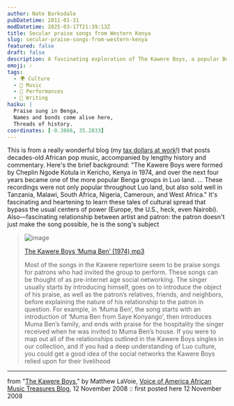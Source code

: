 ```yaml
---
author: Nate Barksdale
pubDatetime: 2011-01-31
modDatetime: 2025-03-17T21:39:13Z
title: Secular praise songs from Western Kenya
slug: secular-praise-songs-from-western-kenya
featured: false
draft: false
description: A fascinating exploration of The Kawere Boys, a popular Benga group from Kenya, showcasing the interwoven relationships between artist and patron through music in Luo culture.
emoji: 🎶
tags:
  - 🌍 Culture
  - 🎵 Music
  - 🎤 Performances
  - 📝 Writing
haiku: |
  Praise sung in Benga,  
  Names and bonds come alive here,  
  Threads of history.
coordinates: [-0.3666, 35.2833]
---
```


This is from a really wonderful blog (my [tax dollars at work](http://web.archive.org/web/20091119141211/http://www.voanews.com/english/Africa/blog/)!) that posts decades-old African pop music, accompanied by lengthy history and commentary. Here's the brief background: "The Kawere Boys were formed by Cheplin Ngode Kotula in Kericho, Kenya in 1974, and over the next four years became one of the more popular Benga groups in Luo land. ... These recordings were not only popular throughout Luo land, but also sold well in Tanzania, Malawi, South Africa, Nigeria, Cameroun, and West Africa." It's fascinating and heartening to learn these tales of cultural spread that bypass the usual centers of power (Europe, the U.S., heck, even Nairobi). Also—fascinating relationship between artist and patron: the patron doesn't just make the song possible, he is the song's subject

> ![image](http://culture-making.com/media/pd_africanblog_kaweremuma.jpg)
>
> [The Kawere Boys ‘Muma Ben’ (1974) mp3](https://www.google.com/search?q=%22The%20Kawere%20Boys%20%E2%80%98Muma%20Ben%E2%80%99%20%281974%29%20mp3%22%20voanews.com)
>
> Most of the songs in the Kawere repertoire seem to be praise songs for patrons who had invited the group to perform. These songs can be thought of as pre-internet age social networking. The singer usually starts by introducing himself, goes on to introduce the object of his praise, as well as the patron’s relatives, friends, and neighbors, before explaining the nature of his relationship to the patron in question. For example, in ‘Muma Ben’, the song starts with an introduction of ‘Muma Ben from Saye Konyango’, then introduces Muma Ben’s family, and ends with praise for the hospitality the singer received when he was invited to Muma Ben’s house. If you were to map out all of the relationships outlined in the Kawere Boys singles in our collection, and if you had a deep understanding of Luo culture, you could get a good idea of the social networks the Kawere Boys relied upon for their livelihood

---

from "[The Kawere Boys](http://www.voanews.com/english/africa/blog/index.cfm?mode=entry&entry=9176649F-F9A9-411F-29F74F07F256F725)," by Matthew LaVoie, [Voice of America African Music Treasures Blog](http://www.voanews.com/english/africa/blog/index.cfm?mode=entry&entry=9176649F-F9A9-411F-29F74F07F256F725), 12 November 2008 :: first posted here 12 November 2008
